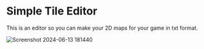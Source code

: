 # Simple Tile Editor
This is an editor so you can make your 2D maps for your game in txt format.


![Screenshot 2024-06-13 181440](https://github.com/iKiwo/Simple-Tile-Editor/assets/108591870/54dd5846-6ac4-41ba-87f5-1d6537106b13)
